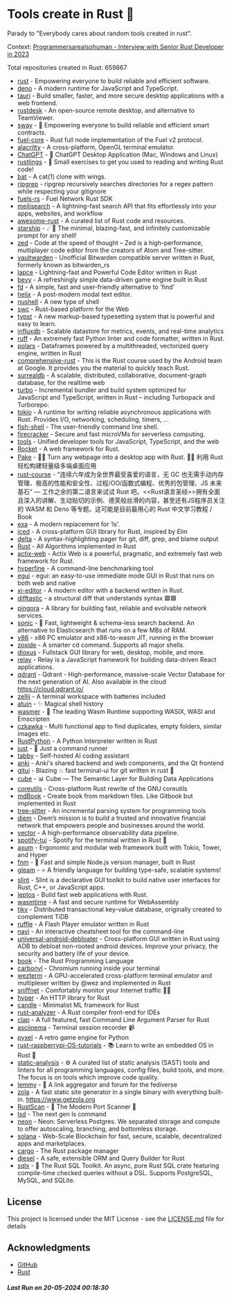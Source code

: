 # Tools create in Rust :crab: 

Parady to "Everybody cares about random tools created in rust".

Context: [Programmersarealsohuman - Interview with Senior Rust Developer in 2023](https://www.youtube.com/watch?v=TGfQu0bQTKc&ab_channel=Programmersarealsohuman) 

Total repositories created in Rust: 659867

- [rust](https://github.com/rust-lang/rust) - Empowering everyone to build reliable and efficient software.
- [deno](https://github.com/denoland/deno) - A modern runtime for JavaScript and TypeScript.
- [tauri](https://github.com/tauri-apps/tauri) - Build smaller, faster, and more secure desktop applications with a web frontend.
- [rustdesk](https://github.com/rustdesk/rustdesk) - An open-source remote desktop, and alternative to TeamViewer.
- [sway](https://github.com/FuelLabs/sway) - 🌴 Empowering everyone to build reliable and efficient smart contracts.
- [fuel-core](https://github.com/FuelLabs/fuel-core) - Rust full node implementation of the Fuel v2 protocol.
- [alacritty](https://github.com/alacritty/alacritty) - A cross-platform, OpenGL terminal emulator.
- [ChatGPT](https://github.com/lencx/ChatGPT) - 🔮 ChatGPT Desktop Application (Mac, Windows and Linux)
- [rustlings](https://github.com/rust-lang/rustlings) - :crab: Small exercises to get you used to reading and writing Rust code!
- [bat](https://github.com/sharkdp/bat) - A cat(1) clone with wings.
- [ripgrep](https://github.com/BurntSushi/ripgrep) - ripgrep recursively searches directories for a regex pattern while respecting your gitignore
- [fuels-rs](https://github.com/FuelLabs/fuels-rs) - Fuel Network Rust SDK
- [meilisearch](https://github.com/meilisearch/meilisearch) - A lightning-fast search API that fits effortlessly into your apps, websites, and workflow
- [awesome-rust](https://github.com/rust-unofficial/awesome-rust) - A curated list of Rust code and resources.
- [starship](https://github.com/starship/starship) - ☄🌌️  The minimal, blazing-fast, and infinitely customizable prompt for any shell!
- [zed](https://github.com/zed-industries/zed) - Code at the speed of thought – Zed is a high-performance, multiplayer code editor from the creators of Atom and Tree-sitter.
- [vaultwarden](https://github.com/dani-garcia/vaultwarden) - Unofficial Bitwarden compatible server written in Rust, formerly known as bitwarden_rs
- [lapce](https://github.com/lapce/lapce) - Lightning-fast and Powerful Code Editor written in Rust
- [bevy](https://github.com/bevyengine/bevy) - A refreshingly simple data-driven game engine built in Rust
- [fd](https://github.com/sharkdp/fd) - A simple, fast and user-friendly alternative to 'find'
- [helix](https://github.com/helix-editor/helix) - A post-modern modal text editor.
- [nushell](https://github.com/nushell/nushell) - A new type of shell
- [swc](https://github.com/swc-project/swc) - Rust-based platform for the Web
- [typst](https://github.com/typst/typst) - A new markup-based typesetting system that is powerful and easy to learn.
- [influxdb](https://github.com/influxdata/influxdb) - Scalable datastore for metrics, events, and real-time analytics
- [ruff](https://github.com/astral-sh/ruff) - An extremely fast Python linter and code formatter, written in Rust.
- [polars](https://github.com/pola-rs/polars) - Dataframes powered by a multithreaded, vectorized query engine, written in Rust
- [comprehensive-rust](https://github.com/google/comprehensive-rust) - This is the Rust course used by the Android team at Google. It provides you the material to quickly teach Rust.
- [surrealdb](https://github.com/surrealdb/surrealdb) - A scalable, distributed, collaborative, document-graph database, for the realtime web
- [turbo](https://github.com/vercel/turbo) - Incremental bundler and build system optimized for JavaScript and TypeScript, written in Rust – including Turbopack and Turborepo.
- [tokio](https://github.com/tokio-rs/tokio) - A runtime for writing reliable asynchronous applications with Rust. Provides I/O, networking, scheduling, timers, ...
- [fish-shell](https://github.com/fish-shell/fish-shell) - The user-friendly command line shell.
- [firecracker](https://github.com/firecracker-microvm/firecracker) - Secure and fast microVMs for serverless computing.
- [tools](https://github.com/rome/tools) - Unified developer tools for JavaScript, TypeScript, and the web
- [Rocket](https://github.com/rwf2/Rocket) - A web framework for Rust.
- [Pake](https://github.com/tw93/Pake) - 🤱🏻 Turn any webpage into a desktop app with Rust.  🤱🏻 利用 Rust 轻松构建轻量级多端桌面应用
- [rust-course](https://github.com/sunface/rust-course) - “连续六年成为全世界最受喜爱的语言，无 GC 也无需手动内存管理、极高的性能和安全性、过程/OO/函数式编程、优秀的包管理、JS 未来基石" — 工作之余的第二语言来试试 Rust 吧。<<Rust语言圣经>>拥有全面且深入的讲解、生动贴切的示例、德芙般丝滑的内容，甚至还有JS程序员关注的 WASM 和 Deno 等专题。这可能是目前最用心的 Rust 中文学习教程 / Book 
- [exa](https://github.com/ogham/exa) - A modern replacement for ‘ls’.
- [iced](https://github.com/iced-rs/iced) - A cross-platform GUI library for Rust, inspired by Elm
- [delta](https://github.com/dandavison/delta) - A syntax-highlighting pager for git, diff, grep, and blame output
- [Rust](https://github.com/TheAlgorithms/Rust) -  All Algorithms implemented in Rust 
- [actix-web](https://github.com/actix/actix-web) - Actix Web is a powerful, pragmatic, and extremely fast web framework for Rust.
- [hyperfine](https://github.com/sharkdp/hyperfine) - A command-line benchmarking tool
- [egui](https://github.com/emilk/egui) - egui: an easy-to-use immediate mode GUI in Rust that runs on both web and native
- [xi-editor](https://github.com/xi-editor/xi-editor) - A modern editor with a backend written in Rust.
- [difftastic](https://github.com/Wilfred/difftastic) - a structural diff that understands syntax 🟥🟩
- [pingora](https://github.com/cloudflare/pingora) - A library for building fast, reliable and evolvable network services.
- [sonic](https://github.com/valeriansaliou/sonic) - 🦔 Fast, lightweight & schema-less search backend. An alternative to Elasticsearch that runs on a few MBs of RAM.
- [v86](https://github.com/copy/v86) - x86 PC emulator and x86-to-wasm JIT, running in the browser
- [zoxide](https://github.com/ajeetdsouza/zoxide) - A smarter cd command. Supports all major shells.
- [dioxus](https://github.com/DioxusLabs/dioxus) - Fullstack GUI library for web, desktop, mobile, and more.
- [relay](https://github.com/facebook/relay) - Relay is a JavaScript framework for building data-driven React applications.
- [qdrant](https://github.com/qdrant/qdrant) - Qdrant - High-performance, massive-scale Vector Database for the next generation of AI. Also available in the cloud https://cloud.qdrant.io/
- [zellij](https://github.com/zellij-org/zellij) - A terminal workspace with batteries included
- [atuin](https://github.com/atuinsh/atuin) - ✨ Magical shell history
- [wasmer](https://github.com/wasmerio/wasmer) - 🚀 The leading Wasm Runtime supporting WASIX, WASI and Emscripten
- [czkawka](https://github.com/qarmin/czkawka) - Multi functional app to find duplicates, empty folders, similar images etc.
- [RustPython](https://github.com/RustPython/RustPython) - A Python Interpreter written in Rust
- [just](https://github.com/casey/just) - 🤖 Just a command runner
- [tabby](https://github.com/TabbyML/tabby) - Self-hosted AI coding assistant
- [anki](https://github.com/ankitects/anki) - Anki's shared backend and web components, and the Qt frontend
- [gitui](https://github.com/extrawurst/gitui) - Blazing 💥 fast terminal-ui for git written in rust 🦀
- [cube](https://github.com/cube-js/cube) - 📊  Cube — The Semantic Layer for Building Data Applications
- [coreutils](https://github.com/uutils/coreutils) - Cross-platform Rust rewrite of the GNU coreutils
- [mdBook](https://github.com/rust-lang/mdBook) - Create book from markdown files. Like Gitbook but implemented in Rust
- [tree-sitter](https://github.com/tree-sitter/tree-sitter) - An incremental parsing system for programming tools
- [diem](https://github.com/diem/diem) - Diem’s mission is to build a trusted and innovative financial network that empowers people and businesses around the world.
- [vector](https://github.com/vectordotdev/vector) - A high-performance observability data pipeline.
- [spotify-tui](https://github.com/Rigellute/spotify-tui) - Spotify for the terminal written in Rust 🚀
- [axum](https://github.com/tokio-rs/axum) - Ergonomic and modular web framework built with Tokio, Tower, and Hyper
- [fnm](https://github.com/Schniz/fnm) - 🚀 Fast and simple Node.js version manager, built in Rust
- [gleam](https://github.com/gleam-lang/gleam) - ⭐️ A friendly language for building type-safe, scalable systems!
- [slint](https://github.com/slint-ui/slint) - Slint is a declarative GUI toolkit to build native user interfaces for Rust, C++, or JavaScript apps.
- [leptos](https://github.com/leptos-rs/leptos) - Build fast web applications with Rust.
- [wasmtime](https://github.com/bytecodealliance/wasmtime) - A fast and secure runtime for WebAssembly
- [tikv](https://github.com/tikv/tikv) - Distributed transactional key-value database, originally created to complement TiDB
- [ruffle](https://github.com/ruffle-rs/ruffle) - A Flash Player emulator written in Rust
- [navi](https://github.com/denisidoro/navi) - An interactive cheatsheet tool for the command-line
- [universal-android-debloater](https://github.com/0x192/universal-android-debloater) - Cross-platform GUI written in Rust using ADB to debloat non-rooted android devices. Improve your privacy, the security and battery life of your device.
- [book](https://github.com/rust-lang/book) - The Rust Programming Language
- [carbonyl](https://github.com/fathyb/carbonyl) - Chromium running inside your terminal
- [wezterm](https://github.com/wez/wezterm) - A GPU-accelerated cross-platform terminal emulator and multiplexer written by @wez and implemented in Rust
- [sniffnet](https://github.com/GyulyVGC/sniffnet) - Comfortably monitor your Internet traffic 🕵️‍♂️
- [hyper](https://github.com/hyperium/hyper) - An HTTP library for Rust
- [candle](https://github.com/huggingface/candle) - Minimalist ML framework for Rust
- [rust-analyzer](https://github.com/rust-lang/rust-analyzer) - A Rust compiler front-end for IDEs
- [clap](https://github.com/clap-rs/clap) - A full featured, fast Command Line Argument Parser for Rust
- [asciinema](https://github.com/asciinema/asciinema) - Terminal session recorder 📹
- [pyxel](https://github.com/kitao/pyxel) - A retro game engine for Python
- [rust-raspberrypi-OS-tutorials](https://github.com/rust-embedded/rust-raspberrypi-OS-tutorials) - :books: Learn to write an embedded OS in Rust :crab:
- [static-analysis](https://github.com/analysis-tools-dev/static-analysis) - ⚙️ A curated list of static analysis (SAST) tools and linters for all programming languages, config files, build tools, and more. The focus is on tools which improve code quality.
- [lemmy](https://github.com/LemmyNet/lemmy) - 🐀 A link aggregator and forum for the fediverse
- [zola](https://github.com/getzola/zola) - A fast static site generator in a single binary with everything built-in. https://www.getzola.org
- [RustScan](https://github.com/RustScan/RustScan) - 🤖 The Modern Port Scanner 🤖
- [lsd](https://github.com/lsd-rs/lsd) - The next gen ls command
- [neon](https://github.com/neondatabase/neon) - Neon: Serverless Postgres. We separated storage and compute to offer autoscaling, branching, and bottomless storage.
- [solana](https://github.com/solana-labs/solana) - Web-Scale Blockchain for fast, secure, scalable, decentralized apps and marketplaces.
- [cargo](https://github.com/rust-lang/cargo) - The Rust package manager
- [diesel](https://github.com/diesel-rs/diesel) - A safe, extensible ORM and Query Builder for Rust
- [sqlx](https://github.com/launchbadge/sqlx) - 🧰 The Rust SQL Toolkit. An async, pure Rust SQL crate featuring compile-time checked queries without a DSL. Supports PostgreSQL, MySQL, and SQLite.


## License

This project is licensed under the MIT License - see the [LICENSE.md](LICENSE.md) file for details

## Acknowledgments

- [GitHub](https://github.com)
- [Rust](https://www.rust-lang.org)


##### _Last Run on 20-05-2024 00:18:30_